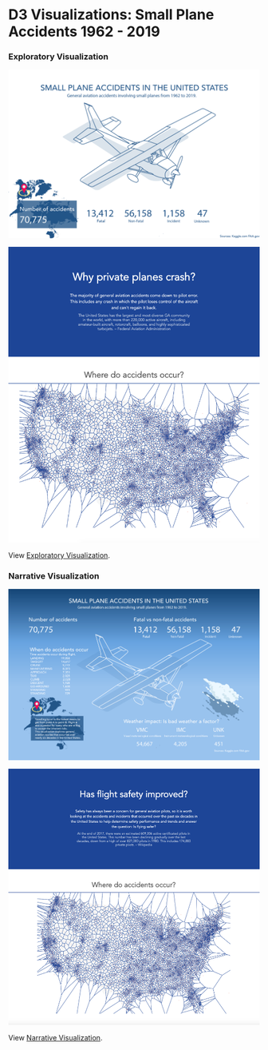
# D3 Visualizations: Small Plane Accidents 1962 - 2019  



### Exploratory Visualization

![Exploratory Visualization](VizOverviewExplorative.png)

![](ExploratoryViz.png)  

View [Exploratory Visualization](https://thoughtfulmind.github.io/Interactive-Data-Vis-Sp2020/Project1_ExploratoryVisualization/).



### Narrative Visualization

![Narrative visualization](VizOverviewNarrative.png)

![](NarrativeViz.png)  

View [Narrative Visualization](https://thoughtfulmind.github.io/Interactive-Data-Vis-Sp2020/Project1_ExploratoryVisualization/).
